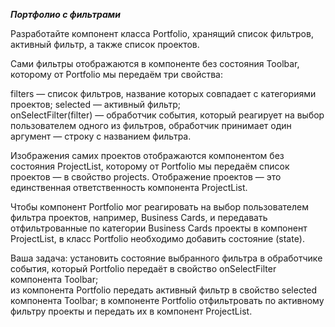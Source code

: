 
***Портфолио с фильтрами***

Разработайте компонент класса Portfolio, хранящий список фильтров, активный фильтр, а также список проектов.  

Сами фильтры отображаются в компоненте без состояния Toolbar, которому от Portfolio мы передаём три свойства:  

filters — список фильтров, название которых совпадает с категориями проектов;
selected — активный фильтр;  
onSelectFilter(filter) — обработчик события, который реагирует на выбор пользователем одного из фильтров, обработчик принимает один аргумент — строку с названием фильтра.  

Изображения самих проектов отображаются компонентом без состояния ProjectList, которому от Portfolio мы передаём список проектов — в свойство projects. Отображение проектов — это единственная ответственность компонента ProjectList.  

Чтобы компонент Portfolio мог реагировать на выбор пользователем фильтра проектов, например, Business Cards, и передавать отфильтрованные по категории Business Cards проекты в компонент ProjectList, в класс Portfolio необходимо добавить состояние (state).  

Ваша задача:
установить состояние выбранного фильтра в обработчике события, который Portfolio передаёт в свойство onSelectFilter компонента Toolbar;  
из компонента Portfolio передать активный фильтр в свойство selected компонента Toolbar;
в компоненте Portfolio отфильтровать по активному фильтру проекты и передать их в компонент ProjectList.